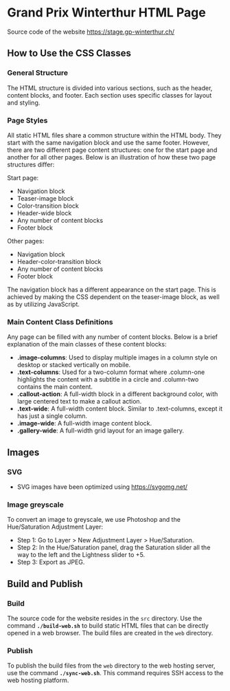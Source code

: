 # Grand Prix Winterthur HTML Page

Source code of the website https://stage.gp-winterthur.ch/

## How to Use the CSS Classes

### General Structure
The HTML structure is divided into various sections, such as the header, content blocks, and footer. Each section uses specific classes for layout and styling.

### Page Styles
All static HTML files share a common structure within the HTML body. They start with the same navigation block and use the same footer. However, there are two different page content structures: one for the start page and another for all other pages. Below is an illustration of how these two page structures differ:

Start page:
- Navigation block
- Teaser-image block
- Color-transition block
- Header-wide block
- Any number of content blocks
- Footer block

Other pages:
- Navigation block
- Header-color-transition block
- Any number of content blocks
- Footer block

The navigation block has a different appearance on the start page. This is achieved by making the CSS dependent on the teaser-image block, as well as by utilizing JavaScript.

### Main Content Class Definitions

Any page can be filled with any number of content blocks. Below is a brief explanation of the main classes of these content blocks:

- **.image-columns**: Used to display multiple images in a column style on desktop or stacked vertically on mobile.
- **.text-columns**: Used for a two-column format where .column-one highlights the content with a subtitle in a circle and .column-two contains the main content.
- **.callout-action**: A full-width block in a different background color, with large centered text to make a callout action.
- **.text-wide**: A full-width content block. Similar to .text-columns, except it has just a single column.
- **.image-wide**:  A full-width image content block.
- **.gallery-wide**: A full-width grid layout for an image gallery.

## Images

### SVG
- SVG images have been optimized using https://svgomg.net/

### Image greyscale
To convert an image to greyscale, we use Photoshop and the Hue/Saturation Adjustment Layer:
- Step 1: Go to Layer > New Adjustment Layer > Hue/Saturation.
- Step 2: In the Hue/Saturation panel, drag the Saturation slider all the way to the left and the Lightness slider to +5.
- Step 3: Export as JPEG.

## Build and Publish

### Build
The source code for the website resides in the `src` directory. Use the command **`./build-web.sh`** to build static HTML files that can be directly opened in a web browser. The build files are created in the `web` directory.

### Publish
To publish the build files from the `web` directory to the web hosting server, use the command **`./sync-web.sh`**. This command requires SSH access to the web hosting platform.

